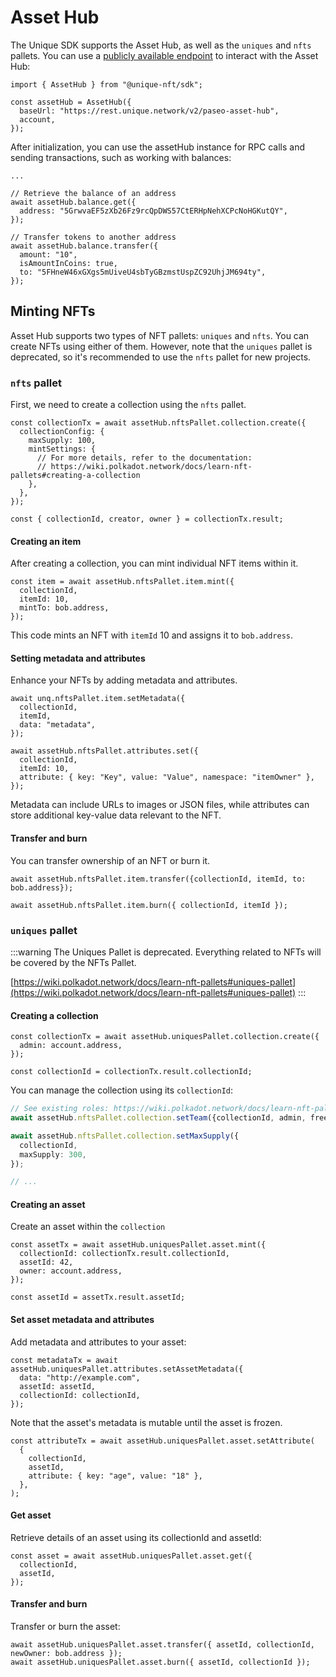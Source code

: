 # Asset Hub

The Unique SDK supports the Asset Hub, as well as the `uniques` and `nfts` pallets. You can use a [publicly available endpoint](../../../reference/sdk-endpoints.md) to interact with the Asset Hub:

```ts:no-line-numbers
import { AssetHub } from "@unique-nft/sdk";

const assetHub = AssetHub({
  baseUrl: "https://rest.unique.network/v2/paseo-asset-hub",
  account,
});
```

After initialization, you can use the assetHub instance for RPC calls and sending transactions, such as working with balances:

```ts:no-line-numbers
...

// Retrieve the balance of an address
await assetHub.balance.get({
  address: "5GrwvaEF5zXb26Fz9rcQpDWS57CtERHpNehXCPcNoHGKutQY",
});

// Transfer tokens to another address
await assetHub.balance.transfer({
  amount: "10",
  isAmountInCoins: true,
  to: "5FHneW46xGXgs5mUiveU4sbTyGBzmstUspZC92UhjJM694ty",
});
```

## Minting NFTs

Asset Hub supports two types of NFT pallets: `uniques` and `nfts`. You can create NFTs using either of them. However, note that the `uniques` pallet is deprecated, so it's recommended to use the `nfts` pallet for new projects.

### `nfts` pallet

First, we need to create a collection using the `nfts` pallet. 

<!-- TODO collection config should be optional -->

```ts:no-line-numbers
const collectionTx = await assetHub.nftsPallet.collection.create({
  collectionConfig: {
    maxSupply: 100,
    mintSettings: {
      // For more details, refer to the documentation:
      // https://wiki.polkadot.network/docs/learn-nft-pallets#creating-a-collection
    },
  },
});

const { collectionId, creator, owner } = collectionTx.result;
```

#### Creating an item

After creating a collection, you can mint individual NFT items within it.

```ts:no-line-numbers
const item = await assetHub.nftsPallet.item.mint({
  collectionId,
  itemId: 10,
  mintTo: bob.address,
});
```

This code mints an NFT with `itemId` 10 and assigns it to `bob.address`.

#### Setting metadata and attributes

Enhance your NFTs by adding metadata and attributes.

```ts:no-line-numbers
await unq.nftsPallet.item.setMetadata({
  collectionId,
  itemId,
  data: "metadata",
});

await assetHub.nftsPallet.attributes.set({
  collectionId,
  itemId: 10,
  attribute: { key: "Key", value: "Value", namespace: "itemOwner" },
});
```

Metadata can include URLs to images or JSON files, while attributes can store additional key-value data relevant to the NFT.

#### Transfer and burn

You can transfer ownership of an NFT or burn it.

```ts:no-line-numbers
await assetHub.nftsPallet.item.transfer({collectionId, itemId, to: bob.address});

await assetHub.nftsPallet.item.burn({ collectionId, itemId });
```


### `uniques` pallet

:::warning
The Uniques Pallet is deprecated. Everything related to NFTs will be covered by the NFTs Pallet.

[https://wiki.polkadot.network/docs/learn-nft-pallets#uniques-pallet](https://wiki.polkadot.network/docs/learn-nft-pallets#uniques-pallet)
:::

#### Creating a collection

```ts:no-line-numbers
const collectionTx = await assetHub.uniquesPallet.collection.create({
  admin: account.address,
});

const collectionId = collectionTx.result.collectionId;
```

You can manage the collection using its `collectionId`:

```ts
// See existing roles: https://wiki.polkadot.network/docs/learn-nft-pallets#roles
await assetHub.nftsPallet.collection.setTeam({collectionId, admin, freezer, issuer});

await assetHub.nftsPallet.collection.setMaxSupply({
  collectionId,
  maxSupply: 300,
});

// ...
```

#### Creating an asset

Create an asset within the `collection`

```ts:no-line-numbers
const assetTx = await assetHub.uniquesPallet.asset.mint({
  collectionId: collectionTx.result.collectionId,
  assetId: 42,
  owner: account.address,
});

const assetId = assetTx.result.assetId;
```

#### Set asset metadata and attributes

Add metadata and attributes to your asset:

```ts:no-line-numbers
const metadataTx = await assetHub.uniquesPallet.attributes.setAssetMetadata({
  data: "http://example.com",
  assetId: assetId,
  collectionId: collectionId,
});
```

Note that the asset's metadata is mutable until the asset is frozen.

```ts:no-line-numbers
const attributeTx = await assetHub.uniquesPallet.asset.setAttribute(
  {
    collectionId,
    assetId,
    attribute: { key: "age", value: "18" },
  },
);
```

<!-- TODO asset should have freeze method -->

#### Get asset

Retrieve details of an asset using its collectionId and assetId:

```ts:no-line-numbers
const asset = await assetHub.uniquesPallet.asset.get({
  collectionId,
  assetId,
});
```

#### Transfer and burn

Transfer or burn the asset:


```ts:no-line-numbers
await assetHub.uniquesPallet.asset.transfer({ assetId, collectionId, newOwner: bob.address });
await assetHub.uniquesPallet.asset.burn({ assetId, collectionId });
```
